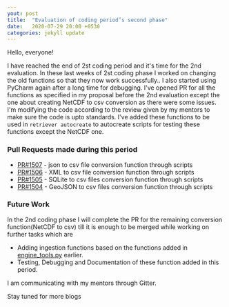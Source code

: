 ```yaml
---
yout: post
title:  "Evaluation of coding period’s second phase"
date:   2020-07-29 20:00 +0530
categories: jekyll update
---
```

Hello, everyone! 

I have reached the end of 2st coding period and it's time for the 2nd evaluation. In these last weeks of 2st coding phase I worked on changing the old functions so that they now work successfully.. I also started using PyCharm again after a long time for debugging. I've opened PR for all the functions as specified in my proposal before the 2nd evaluation except the one about creating NetCDF to csv conversion as there were some issues. I'm modifying the code according to the review given by my mentors to make sure the code is upto standards. I've added these functions to be used in `retriever autocreate` to autocreate scripts for testing these functions except the NetCDF one.
### Pull Requests made during this period
* [PR#1507](https://github.com/weecology/retriever/pull/1507) - json to csv file conversion function through scripts
* [PR#1506](https://github.com/weecology/retriever/pull/1506) - XML to csv file conversion function through scripts
* [PR#1505](https://github.com/weecology/retriever/pull/1505) - SQLite to csv files conversion function through scripts
* [PR#1504](https://github.com/weecology/retriever/pull/1504) - GeoJSON to csv files conversion function through scripts

### Future Work
 In the 2nd coding phase I will complete the PR for the remaining conversion function(NetCDF to csv) till it is enough to be merged while working on further tasks which are 
* Adding ingestion functions based on the functions added in [engine_tools.py](https://github.com/weecology/retriever/blob/e6c54e6d870d9611502469e38247ce9276c9c8e0/retriever/lib/engine_tools.py) earlier.
* Testing, Debugging and Documentation of these function added in this period.
 
I am communicating with my mentors through Gitter.

Stay tuned for more blogs
